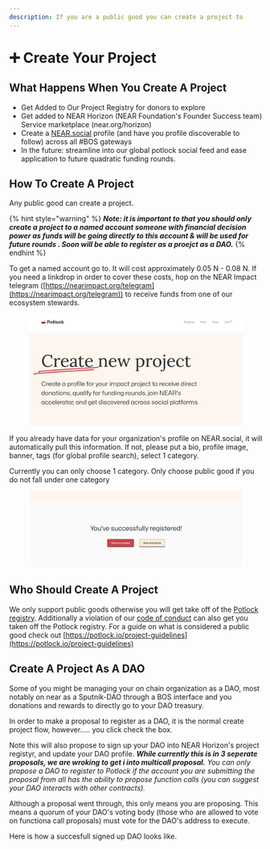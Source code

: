 ```yaml
---
description: If you are a public good you can create a project to
---
```


# ➕ Create Your Project

## What Happens When You Create A Project

* Get Added to Our Project Registry for donors to explore
* Get added to NEAR Horizon (NEAR Foundation's Founder Success team) Service marketplace (near.org/horizon)
* Create a [NEAR.social](https://near.social) profile (and have you profile discoverable to follow) across all #BOS gateways&#x20;
* In the future: streamline into our global potlock social feed and ease application to future quadratic funding rounds.&#x20;

## How To Create A Project

Any public good can create a project.

{% hint style="warning" %}
_**Note: it is important to that you should only create a project to a named account someone with financial decision power as funds will be going directly to this account & will be used for future rounds . Soon will be able to register as a proejct as a DAO.**_&#x20;
{% endhint %}

To get a named account go to. It will cost approximately 0.05 N - 0.08 N. If you need a linkdrop in order to cover these costs, hop on the NEAR Impact telegram ([https://nearimpact.org/telegram](https://nearimpact.org/telegram)) to receive funds from one of our ecosystem stewards.&#x20;

<figure><img src="../.gitbook/assets/Screenshot 2023-11-05 at 2.19.56 PM.png" alt=""><figcaption></figcaption></figure>

If you already have data for your organization's profile on NEAR.social, it will automatically pull this information. If not, please put a bio, profile image, banner, tags (for global profile search), select 1 category.&#x20;



Currently you can only choose 1 category. Only choose public good if you do not fall under one category

<figure><img src="../.gitbook/assets/Screenshot 2023-11-06 at 12.55.33 PM.png" alt=""><figcaption></figcaption></figure>

## Who Should Create A Project

We only support public goods otherwise you will get take off of the [Potlock registry](../contracts/registry-live.md). Additionally a violation of our [code of conduct](../general-information/code-of-conduct.md) can also get you taken off the Potlock registry. For a guide on what is considered a public good check out [https://potlock.io/project-guidelines](https://potlock.io/project-guidelines)



## Create A Project As A DAO



Some of you might be managing your on chain organization as a DAO, most notably on near as a Sputnik-DAO through a BOS interface and you donations and rewards to directly go to your DAO treasury.



In order to make a proposal to register as a DAO, it is the normal create project flow, however..... you click check the box.



Note this will also propose to sign up your DAO into NEAR Horizon's project registyr, and update your DAO profile. _**While currently this is in 3 seperate proposals, we are wroking to get i into multicall proposal.** You can only propose a DAO to register to Potlock if the account you are submitting the proposal from all has the ability to propose function calls (you can suggest your DAO interacts with other contracts)._



Although a proposal went through, this only means you are proposing. This means a quorum of your DAO's voting body (those who are allowed to vote on functiona call proposals) must vote for the DAO's address to execute.



Here is how a succesfull signed up DAO looks like.



